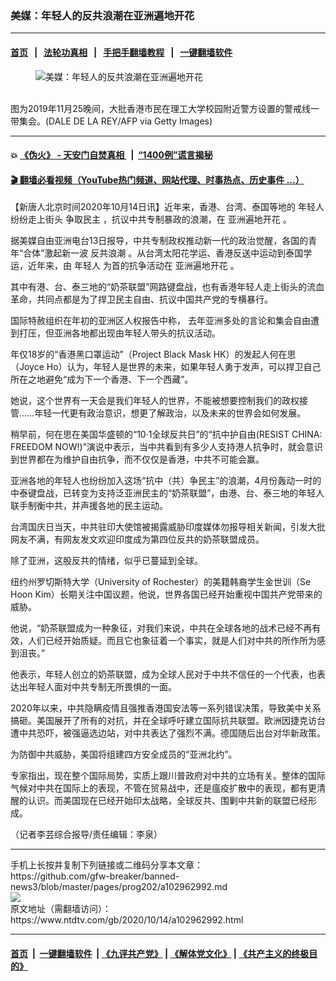 ### 美媒：年轻人的反共浪潮在亚洲遍地开花
------------------------

#### [首页](https://github.com/gfw-breaker/banned-news3/blob/master/README.md) &nbsp;&nbsp;|&nbsp;&nbsp; [法轮功真相](https://github.com/begood0513/basic/blob/master/README.md)  &nbsp;&nbsp;|&nbsp;&nbsp; [手把手翻墙教程](https://github.com/gfw-breaker/guides/wiki)  &nbsp;&nbsp;|&nbsp;&nbsp; [一键翻墙软件](https://github.com/gfw-breaker/nogfw/blob/master/README.md)  



<div><div class="featured_image">
 <figure>
  <img alt="美媒：年轻人的反共浪潮在亚洲遍地开花" src="https://i.ntdtv.com/assets/uploads/2020/09/GettyImages-1184535699-800x450.jpg"/>
 </figure><br/>
 <span class="caption">
  图为2019年11月25晚间，大批香港市民在理工大学校园附近警方设置的警戒线一带集会。(DALE DE LA REY/AFP via Getty Images)
 </span>
</div>
</div><hr/>

#### 💥 [《伪火》 - 天安门自焚真相 ](http://158.247.195.190:10000/videos/blog/weihuo.html)&nbsp; |&nbsp; [“1400例”谎言揭秘  ](http://158.247.195.190:10000/videos/blog/jiexi1400.html)

#### [ 🎬  翻墙必看视频（YouTube热门频道、网站代理、时事热点、历史事件 ...）](https://github.com/gfw-breaker/links/blob/master/banned.md)

<div><div class="post_content" itemprop="articleBody">
 <p>
  【新唐人北京时间2020年10月14日讯】近年来，香港、台湾、泰国等地的
  <ok href="https://www.ntdtv.com/gb/年轻人.htm">
   年轻人
  </ok>
  纷纷走上街头
  <ok href="https://www.ntdtv.com/gb/争取民主.htm">
   争取民主
  </ok>
  ，抗议中共专制暴政的浪潮，在
  <ok href="https://www.ntdtv.com/gb/亚洲遍地开花.htm">
   亚洲遍地开花
  </ok>
  。
 </p>
 <p>
  据美媒自由亚洲电台13日报导，中共专制政权推动新一代的政治觉醒，各国的青年“合体”激起新一波
  <ok href="https://www.ntdtv.com/gb/反共浪潮.htm">
   反共浪潮
  </ok>
  。从台湾太阳花学运、香港反送中运动到泰国学运，近年来，由
  <ok href="https://www.ntdtv.com/gb/年轻人.htm">
   年轻人
  </ok>
  为首的抗争活动在
  <ok href="https://www.ntdtv.com/gb/亚洲遍地开花.htm">
   亚洲遍地开花
  </ok>
  。
 </p>
 <p>
  其中有港、台、泰三地的“奶茶联盟”网路键盘战，也有香港年轻人走上街头的流血革命，共同点都是为了捍卫民主自由、抗议中国共产党的专横暴行。
 </p>
 <p>
  国际特赦组织在年初的亚洲区人权报告中称， 去年亚洲多处的言论和集会自由遭到打压，但亚洲各地都出现由年轻人带头的抗议活动。
 </p>
 <p>
  年仅18岁的“香港黑口罩运动”（Project Black Mask HK）的发起人何在思（Joyce Ho）认为，年轻人是世界的未来，如果年轻人勇于发声，可以捍卫自己所在之地避免“成为下一个香港、下一个西藏”。
 </p>
 <p>
  她说，这个世界有一天会是我们年轻人的世界，不能被想要控制我们的政权接管……年轻一代更有政治意识，想更了解政治，以及未来的世界会如何发展。
 </p>
 <p>
  稍早前，何在思在美国华盛顿的“10·1全球反共日”的“抗中护自由(RESIST CHINA: FREEDOM NOW!)”演说中表示，当中共看到有多少人支持港人抗争时，就会意识到世界都在为维护自由抗争，而不仅仅是香港，中共不可能会赢。
 </p>
 <p>
  亚洲各地的年轻人也纷纷加入这场“抗中（共）争民主”的浪潮，4月份轰动一时的中泰键盘战，已转变为支持泛亚洲民主的“奶茶联盟”，由港、台、泰三地的年轻人联手制衡中共，并声援各地的民主运动。
 </p>
 <p>
  台湾国庆日当天，中共驻印大使馆被揭露威胁印度媒体勿报导相关新闻，引发大批网友不满，有网友发文欢迎印度成为第四位反共的奶茶联盟成员。
 </p>
 <p>
  除了亚洲，这股反共的情绪，似乎已蔓延到全球。
 </p>
 <p>
  纽约州罗切斯特大学（University of Rochester）的美籍韩裔学生金世训（Se Hoon Kim）长期关注中国议题，他说，世界各国已经开始重视中国共产党带来的威胁。
 </p>
 <p>
  他说，“奶茶联盟成为一种象征，对我们来说，中共在全球各地的战术已经不再有效，人们已经开始质疑。而且它也象征着一个事实，就是人们对中共的所作所为感到沮丧。”
 </p>
 <p>
  他表示，年轻人创立的奶茶联盟，成为全球人民对于中共不信任的一个代表，也表达出年轻人面对中共专制无所畏惧的一面。
 </p>
 <p>
  2020年以来，中共隐瞒疫情且强推香港国安法等一系列错误决策，导致美中关系搞砸。美国展开了所有的对抗，并在全球呼吁建立国际抗共联盟。欧洲因捷克访台遭中共恐吓，被强逼选边站，对中共表达了强烈不满。德国随后出台对华新政策。
 </p>
 <p>
  为防御中共威胁，美国将组建四方安全成员的“亚洲北约”。
 </p>
 <p>
  专家指出，现在整个国际局势，实质上跟川普政府对中共的立场有关。整体的国际气候对中共在国际上的表现，不管在贸易战中，还是瘟疫扩散中的表现，都有更清醒的认识。而美国现在已经开始印太战略，全球反共、围剿中共新的联盟已经形成。
 </p>
 <p>
  （记者李芸综合报导/责任编辑：李泉）
 </p>
 <div class="single_ad">
 </div>
</div>
</div>
<hr/>
手机上长按并复制下列链接或二维码分享本文章：<br/>
https://github.com/gfw-breaker/banned-news3/blob/master/pages/prog202/a102962992.md <br/>
<a href='https://github.com/gfw-breaker/banned-news3/blob/master/pages/prog202/a102962992.md'><img src='https://github.com/gfw-breaker/banned-news3/blob/master/pages/prog202/a102962992.md.png'/></a> <br/>
原文地址（需翻墙访问）：https://www.ntdtv.com/gb/2020/10/14/a102962992.html


------------------------
#### [首页](https://github.com/gfw-breaker/banned-news3/blob/master/README.md) &nbsp;|&nbsp; [一键翻墙软件](https://github.com/gfw-breaker/nogfw/blob/master/README.md) &nbsp;| [《九评共产党》](https://github.com/gfw-breaker/9ping.md/blob/master/README.md#九评之一评共产党是什么) | [《解体党文化》](https://github.com/gfw-breaker/jtdwh.md/blob/master/README.md) | [《共产主义的终极目的》](https://github.com/gfw-breaker/gczydzjmd.md/blob/master/README.md)


<img src='http://gfw-breaker.win/banned-news3/pages/prog202/a102962992.md' width='0px' height='0px'/>